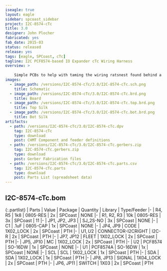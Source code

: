 ```yaml
---
iseagle: true
layout: eagle
sidebar: spcoast_sidebar
project: I2C-8574-cTc
title: 3.0
designer: John Plocher
fabricated: yes
fab_date: 2015-03
status: released
release: yes
tags: [eagle, SPCoast, cTc]
tagline: I2C PCF8574-based IO Expander cTc Wiring Harness
overview: >
    
    Simple PCBs to help with taming the wiring ratsnest found behind a CTC machine’s panels.
images:
  - image_path: /versions/I2C-8574-cTc/3.0/I2C-8574-cTc.sch.png
    title: Schematic
  - image_path: /versions/I2C-8574-cTc/3.0/I2C-8574-cTc.brd.png
    title: Board
  - image_path: /versions/I2C-8574-cTc/3.0/I2C-8574-cTc.top.brd.png
    title: Top Silk
  - image_path: /versions/I2C-8574-cTc/3.0/I2C-8574-cTc.bot.brd.png
    title: Bot Silk
artifacts:
  - path: /versions/I2C-8574-cTc/3.0/I2C-8574-cTc.dpv
    tag: I2C-8574-cTc
    type: download
    post: CHMT Component and feeder definitions
  - path: /versions/I2C-8574-cTc/3.0/I2C-8574-cTc.gerbers.zip
    tag: I2C-8574-cTc.gerbers.zip
    type: download
    post: Gerber Fabrication files
  - path: /versions/I2C-8574-cTc/3.0/I2C-8574-cTc.parts.csv
    tag: I2C-8574-cTc.parts
    type: download
    post: Parts List (spreadsheet data)
---
```


## I2C-8574-cTc.bom

{:.partlist}
| Parts | Value | Package | Quantity | Library | Type/Feeder
|-
| R4, R5 | 1k8 | 0805-RES | 2x | SPCoast | NONE
|-
| R1, R2, R3 | 10k | 0805-RES | 3x | SPCoast | 11
|-
| JP1, JP2, JP3 |  | SJ_2S-NO | 3x | SPCoast | NONE
|-
| C1 | .1uF | 0805-CAP | 1x | SPCoast | NONE
|-
| JP4, JP9 | CODE | 1X02_LOCK | 2x | SPCoast | PTH
|-
| U$1, U$2 | CONNECTOR-I2CRIGHT | I2C-R | 2x | SPCoast | PTH
|-
| JP7, JP12 | FLEET | 1X02_LOCK | 2x | SPCoast | PTH
|-
| JP5, JP10 | MC | 1X02_LOCK | 2x | SPCoast | PTH
|-
| U2 | PCF8574 | SO-16DW | 1x | SPCoast | NONE
|-
| U1 | PCF8574A | SO-16DW | 1x | SPCoast | NONE
|-
| SCL | SCL | 1X02_LOCK | 1x | SPCoast | PTH
|-
| SDA | SDA | 1X02_LOCK | 1x | SPCoast | PTH
|-
| JP8, JP13 | SIGNAL | 1X04_LOCK | 2x | SPCoast | PTH
|-
| JP6, JP11 | SWITCH | 1X03 | 2x | SPCoast | PTH

